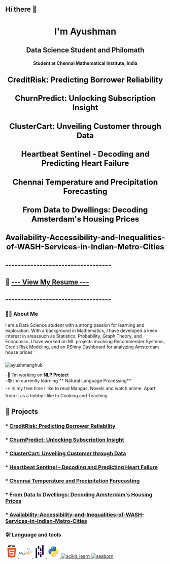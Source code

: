## Hi there 👋

<h1 align="center" style="margin-bottom: 0;">I'm Ayushman</h1>
<h2 align="center">Data Science Student and Philomath</h2>
<h4 align="center" style="margin-bottom: 0;">Student at Chennai Mathematical Institute, India</h4>


###

<div align="center">
  <h2><a href="https://github.com/AyushmanGHub/CreditRisk-Predicting-Borrower-Reliability" style="font-size: 24px; text-decoration: none; color: #000;">CreditRisk: Predicting Borrower Reliability</a></h2>
  <h2><a href="https://github.com/AyushmanGHub/ChurnPredict-Unlocking-Subscription-Insights" style="font-size: 24px; text-decoration: none; color: #000;">ChurnPredict: Unlocking Subscription Insight</a></h2>
  <h2><a href="https://github.com/AyushmanGHub/ClusterCart-Unveiling-Customer-through-Data" style="font-size: 24px; text-decoration: none; color: #000;">ClusterCart: Unveiling Customer through Data</a></h2>
  <h2><a href="https://github.com/AyushmanGHub/Heartbeat-Sentinel_Decoding-and-Predicting-Heart-Failure/tree/main" style="font-size: 24px; text-decoration: none; color: #000;">Heartbeat Sentinel - Decoding and Predicting Heart Failure</a></h2>
  <h2><a href="https://github.com/AyushmanGHub/Daily-Temperature-Prediction-of-Chennai" style="font-size: 24px; text-decoration: none; color: #000;">Chennai Temperature and Precipitation Forecasting</a></h2>
  <h2><a href="https://github.com/AyushmanGHub/From-Data-to-Dwellings-Decoding-Amsterdam-s-Housing-Prices" style="font-size: 24px; text-decoration: none; color: #000;">From Data to Dwellings: Decoding Amsterdam's Housing Prices</a></h2>
  <h2><a href="https://github.com/AyushmanGHub/Availability_Accessibility_and_Inequalities_of_WASH_in_Metro-Cities" style="font-size: 24px; text-decoration: none; color: #000;">Availability-Accessibility-and-Inequalities-of-WASH-Services-in-Indian-Metro-Cities</a></h2>
</div>





##  ----------------------------------
## 🚶 [<i class="fas fa-user-tie"></i> **--- View My Resume ---**](https://github.com/AyushmanGHub/AyushmanGhub.github.io/blob/main/Ayushman%20CMI%20Resume.pdf)
##  ----------------------------------




<h3 align="left">👩‍💻  About Me</h3>
<P>I am a Data Science student with a strong passion for learning and exploration. With a background in Mathematics, I have developed a keen interest in areassuch as Statistics, Probability, Graph Theory, and Economics. I have worked on ML projects involving Recommender Systems, Credit Risk Modeling, and an RShiny Dashboard for analyzing Amsterdam house prices</P>

###
<p align="left"> <img src="https://komarev.com/ghpvc/?username=ayushmanghub&label=Profile%20views&color=0e75b6&style=flat" alt="ayushmanghub" /> </p>


-🔭 I’m working on **NLP Project**<br>
-📚 I'm currently learning ** Natural Language Processing** <br>
-⚡ In my free time I like to read Mangas, Novels and watch anime. Apart from it as a hobby I like to Cooking and Teaching</p>

###
## 📂 Projects

### * [CreditRisk: Predicting Borrower Reliability](https://github.com/AyushmanGHub/CreditRisk-Predicting-Borrower-Reliability)
### * [ChurnPredict: Unlocking Subscription Insight](https://github.com/AyushmanGHub/ChurnPredict-Unlocking-Subscription-Insights)
### * [ClusterCart: Unveiling Customer through Data](https://github.com/AyushmanGHub/ClusterCart-Unveiling-Customer-through-Data)
### * [Heartbeat Sentinel - Decoding and Predicting Heart Failure](https://github.com/AyushmanGHub/Heartbeat-Sentinel_Decoding-and-Predicting-Heart-Failure/tree/main)
### * [Chennai Temperature and Precipitation Forecasting](https://github.com/AyushmanGHub/Daily-Temperature-Prediction-of-Chennai)
### * [From Data to Dwellings: Decoding Amsterdam's Housing Prices ](https://github.com/AyushmanGHub/From-Data-to-Dwellings-Decoding-Amsterdam-s-Housing-Prices)
### * [Availability-Accessibility-and-Inequalities-of-WASH-Services-in-Indian-Metro-Cities](https://github.com/AyushmanGHub/Availability_Accessibility_and_Inequalities_of_WASH_in_Metro-Cities)




###

<h3 align="left">🛠 Language and tools</h3>
<p align="left"> <a href="https://www.w3.org/html/" target="_blank" rel="noreferrer"> <img src="https://raw.githubusercontent.com/devicons/devicon/master/icons/html5/html5-original-wordmark.svg" alt="html5" width="40" height="40"/> </a> <a href="https://www.mysql.com/" target="_blank" rel="noreferrer"> <img src="https://raw.githubusercontent.com/devicons/devicon/master/icons/mysql/mysql-original-wordmark.svg" alt="mysql" width="40" height="40"/> </a> <a href="https://pandas.pydata.org/" target="_blank" rel="noreferrer"> <img src="https://raw.githubusercontent.com/devicons/devicon/2ae2a900d2f041da66e950e4d48052658d850630/icons/pandas/pandas-original.svg" alt="pandas" width="40" height="40"/> </a> <a href="https://www.python.org" target="_blank" rel="noreferrer"> <img src="https://raw.githubusercontent.com/devicons/devicon/master/icons/python/python-original.svg" alt="python" width="40" height="40"/> </a> <a href="https://scikit-learn.org/" target="_blank" rel="noreferrer"> <img src="https://upload.wikimedia.org/wikipedia/commons/0/05/Scikit_learn_logo_small.svg" alt="scikit_learn" width="40" height="40"/> </a> <a href="https://seaborn.pydata.org/" target="_blank" rel="noreferrer"> <img src="https://seaborn.pydata.org/_images/logo-mark-lightbg.svg" alt="seaborn" width="40" height="40"/> </a> </p>




###

